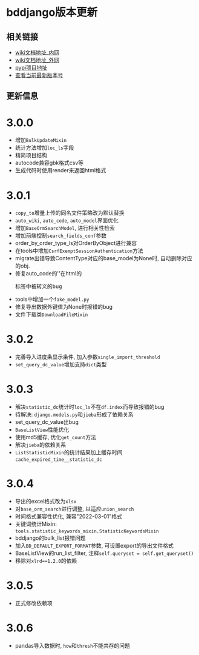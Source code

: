 # bddjango版本更新


## 相关链接

- [wiki文档地址_内网](https://www.bodexiong.vip/mkdocs/)
- [wiki文档地址_外网](https://wiki-bddjango.readthedocs.io/zh/)
- [pypi项目地址](https://pypi.org/project/bddjango/)
- [查看当前最新版本号](https://pypi.org/search/?q=bddjango)


## 更新信息

# 3.0.0
- 增加`BulkUpdateMixin`
- 统计方法增加`loc_ls`字段
- 精简项目结构
- autocode兼容gbk格式csv等
- 生成代码时使用render来返回html格式

# 3.0.1
- `copy_to`增量上传的同名文件策略改为默认替换
- `auto_wiki`, `auto_code`, `auto_model`界面优化
- 增加`BaseOrmSearchModel`, 进行相关性检索
- 增加前端控制`search_fields_conf`参数
- order_by_order_type_ls对OrderByObject进行兼容
- 在tools中增加`CsrfExemptSessionAuthentication`方法
- migrate出错导致ContentType对应的base_model为None时, 自动删除对应的obj.
- 修复auto_code的'<pk>'在html的<pre>标签中被转义的bug
- tools中增加一个`fake_model.py`
- 修复导出数据外键值为None时报错的bug
- 文件下载类`DownloadFileMixin`

# 3.0.2
- 完善导入进度条显示条件, 加入参数`single_import_threshold`
- `set_query_dc_value`增加支持`dict`类型

# 3.0.3
- 解决`statistic_dc`统计时`loc_ls`不在`df.index`而导致报错的bug
- 待解决: `django.models.py`和`jieba`形成了依赖关系
- set_query_dc_value出bug
- `BaseListView`性能优化
- 使用md5缓存, 优化`get_count`方法
- 解决`jieba`的依赖关系
- `ListStatisticMixin`的统计结果加上缓存时间`cache_expired_time__statistic_dc`

# 3.0.4
- 导出的excel格式改为`xlsx`
- 对`base_orm_search`进行调整, 以适应`union_search`
- 时间格式兼容性优化, 兼容"2022-03-01"格式
- 关键词统计Mixin: `tools.statistic_keywords_mixin.StatisticKeywordsMixin`
- bddjango的bulk_list报错问题
- 加入`BD_DEFAULT_EXPORT_FORMAT`参数, 可设置export的导出文件格式
- BaseListView的run_list_filter, 注释`self.queryset = self.get_queryset()`
- 移除对`xlrd==1.2.0`的依赖

# 3.0.5
- 正式修改依赖项

# 3.0.6
- pandas导入数据时, `how`和`thresh`不能共存的问题





